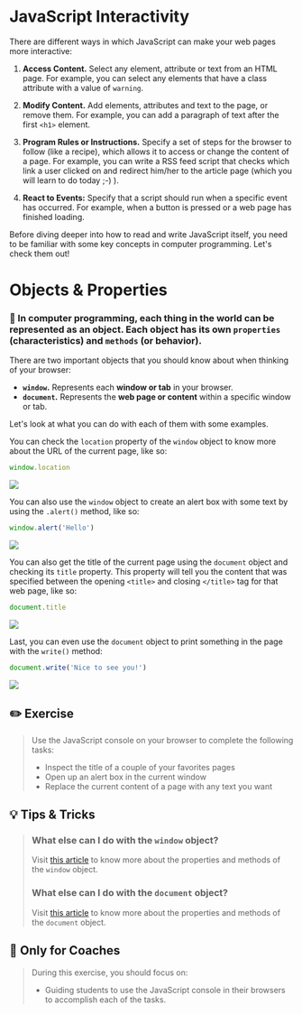 # JavaScript Interactivity

There are different ways in which JavaScript can make your web pages more interactive:

1. **Access Content.** Select any element, attribute or text from an HTML page. For example, you can select any elements that have a class attribute with a value of `warning`.

2. **Modify Content.** Add elements, attributes and text to the page, or remove them. For example, you can add a paragraph of text after the first `<h1>` element.

3. **Program Rules or Instructions.** Specify a set of steps for the browser to follow (like a recipe), which allows it to access or change the content of a page. For example, you can write a RSS feed script that checks which link a user clicked on and redirect him/her to the article page (which you will learn to do today ;-) ).

4. **React to Events:** Specify that a script should run when a specific event has occurred. For example, when a button is pressed or a web page has finished loading.

Before diving deeper into how to read and write JavaScript itself, you need to be familiar with some key concepts in computer programming. Let's check them out!





# Objects & Properties

### 🌟 In computer programming, each thing in the world can be represented as an object. Each object has its own `properties` (characteristics) and `methods` (or behavior).

There are two important objects that you should know about when thinking of your browser:

+ **`window`.** Represents each **window or tab** in your browser.
+ **`document`.** Represents the **web page or content** within a specific window or tab.

Let's look at what you can do with each of them with some examples.

You can check the `location` property of the `window` object to know more about the URL of the current page, like so:

```javascript
window.location
```

[![](http://cd.sseu.re/20170208-ay50l.png)](http://cd.sseu.re/20170208-ay50l.png)

You can also use the `window` object to create an alert box with some text by using the `.alert()` method, like so:

```javascript
window.alert('Hello')
```

[![](http://cd.sseu.re/20170208-l47tj.png)](http://cd.sseu.re/20170208-l47tj.png)


You can also get the title of the current page using the `document` object and checking its `title` property. This property will tell you the content that was specified between the opening `<title>` and closing `</title>` tag for that web page, like so:

```javascript
document.title
```

[![](http://cd.sseu.re/20170208-tjy9n.png)](http://cd.sseu.re/20170208-tjy9n.png)

Last, you can even use the `document` object to print something in the page with the `write()` method:

```javascript
document.write('Nice to see you!')
```

[![](http://cd.sseu.re/20170208-1tai8.png)](http://cd.sseu.re/20170208-1tai8.png)





## ✏️ Exercise

> Use the JavaScript console on your browser to complete the following tasks:
>
> * Inspect the title of a couple of your favorites pages
> * Open up an alert box in the current window
> * Replace the current content of a page with any text you want



## 💡 Tips & Tricks

> ### What else can I do with the `window` object?
>
> Visit [this article](http://www.w3schools.com/jsref/obj_window.asp) to know more about the properties and methods of the `window` object.
>
> ### What else can I do with the `document` object?
>
> Visit [this article](http://www.w3schools.com/jsref/dom_obj_document.asp) to know more about the properties and methods of the `document` object.


## 🎩 Only for Coaches

> During this exercise, you should focus on:
>
> + Guiding students to use the JavaScript console in their browsers to accomplish each of the tasks.
